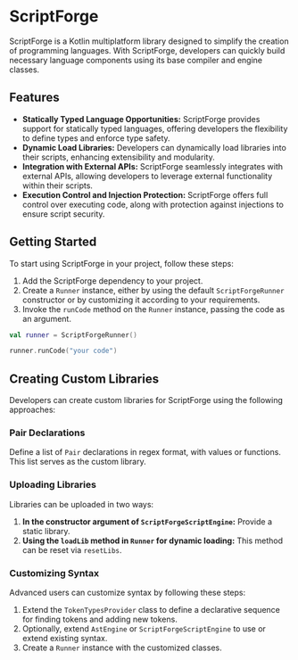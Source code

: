 # ScriptForge

ScriptForge is a Kotlin multiplatform library designed to simplify the creation of programming languages. With
ScriptForge, developers can quickly build necessary language components using its base compiler and engine classes.

## Features

- **Statically Typed Language Opportunities:** ScriptForge provides support for statically typed languages, offering
  developers the flexibility to define types and enforce type safety.
- **Dynamic Load Libraries:** Developers can dynamically load libraries into their scripts, enhancing extensibility and
  modularity.
- **Integration with External APIs:** ScriptForge seamlessly integrates with external APIs, allowing developers to
  leverage external functionality within their scripts.
- **Execution Control and Injection Protection:** ScriptForge offers full control over executing code, along with
  protection against injections to ensure script security.

## Getting Started

To start using ScriptForge in your project, follow these steps:

1. Add the ScriptForge dependency to your project.
2. Create a `Runner` instance, either by using the default `ScriptForgeRunner` constructor or by customizing it
   according to your requirements.
3. Invoke the `runCode` method on the `Runner` instance, passing the code as an argument.

```kotlin
val runner = ScriptForgeRunner()

runner.runCode("your code")
```

## Creating Custom Libraries

Developers can create custom libraries for ScriptForge using the following approaches:

### Pair Declarations

Define a list of `Pair` declarations in regex format, with values or functions. This list serves as the custom library.

### Uploading Libraries

Libraries can be uploaded in two ways:

1. **In the constructor argument of `ScriptForgeScriptEngine`:** Provide a static library.
2. **Using the `loadLib` method in `Runner` for dynamic loading:** This method can be reset via `resetLibs`.

### Customizing Syntax

Advanced users can customize syntax by following these steps:

1. Extend the `TokenTypesProvider` class to define a declarative sequence for finding tokens and adding new tokens.
2. Optionally, extend `AstEngine` or `ScriptForgeScriptEngine` to use or extend existing syntax.
3. Create a `Runner` instance with the customized classes.
